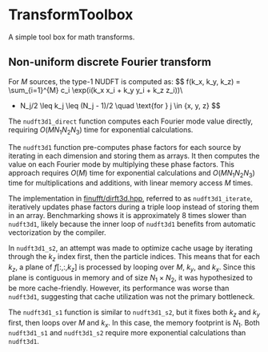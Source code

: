 # TransformToolbox

A simple tool box for math transforms.

## Non-uniform discrete Fourier transform

For $M$ sources, the type-1 NUDFT is computed as:
$$
f(k_x, k_y, k_z) = \sum_{i=1}^{M} c_i \exp(i(k_x x_i + k_y y_i + k_z z_i))\\
- N_j/2 \leq k_j \leq (N_j - 1)/2 \quad \text{for } j \in \{x, y, z\}
$$

The `nudft3d1_direct` function computes each Fourier mode value directly, requiring $O(M N_1 N_2 N_3)$ time for exponential calculations.

The `nudft3d1` function pre-computes phase factors for each source by iterating in each dimension and storing them as arrays. It then computes the value on each Fourier mode by multiplying these phase factors. This approach requires $O(M)$ time for exponential calculations and $O(M N_1 N_2 N_3)$ time for multiplications and additions, with linear memory access $M$ times.

The implementation in [finufft/dirft3d.hpp](https://github.com/flatironinstitute/finufft/blob/0d7360c798023c6c508c84eba06da0d6365fa8a9/test/utils/dirft3d.hpp#L26), referred to as `nudft3d1_iterate`, iteratively updates phase factors during a triple loop instead of storing them in an array. Benchmarking shows it is approximately 8 times slower than `nudft3d1`, likely because the inner loop of `nudft3d1` benefits from automatic vectorization by the compiler.

In `nudft3d1_s2`, an attempt was made to optimize cache usage by iterating through the $k_z$ index first, then the particle indices. This means that for each $k_z$, a plane of $f[:, :, k_z]$ is processed by looping over $M$, $k_y$, and $k_x$. Since this plane is contiguous in memory and of size $N_1 \times N_2$, it was hypothesized to be more cache-friendly. However, its performance was worse than `nudft3d1`, suggesting that cache utilization was not the primary bottleneck.

The `nudft3d1_s1` function is similar to `nudft3d1_s2`, but it fixes both $k_z$ and $k_y$ first, then loops over $M$ and $k_x$. In this case, the memory footprint is $N_1$. Both `nudft3d1_s1` and `nudft3d1_s2` require more exponential calculations than `nudft3d1`.